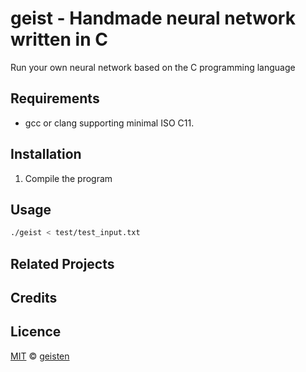 # geist - Handmade neural network written in C

Run your own neural network based on the C programming language

## Requirements

- gcc or clang supporting minimal ISO C11.

## Installation

1. Compile the program

## Usage

```sh
./geist < test/test_input.txt
```

## Related Projects

## Credits

## Licence

[MIT](LICENCE) © [geisten](https://github.com/geisten/geist)
